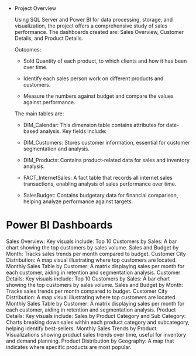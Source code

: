 # 
- Project Overview

  Using SQL Server and Power BI for data processing, storage, and visualization, the project offers a comprehensive study of sales performance. The dashboards created are:    Sales Overview, Customer Details, and Product Details.

  Outcomes:
    * Sold Quantity of each product, to which clients and how it has been over time.
    
    * Identify each sales person work on different products and customers.
    
    * Measure the numbers against budget and compare the values against performance.
  
  The main tables are:
    
    * DIM_Calendar: This dimension table contains attributes for date-based analysis. Key fields include:
    
    * DIM_Customers: Stores customer information, essential for customer segmentation and analysis. 
    
    * DIM_Products: Contains product-related data for sales and inventory analysis.
    
    * FACT_InternetSales: A fact table that records all internet sales transactions, enabling analysis of sales performance over time. 
    
    * SalesBudget: Contains budgetary data for financial comparison, helping analyze performance against targets. 

# Power BI Dashboards
Sales Overview:
Key visuals include:
Top 10 Customers by Sales: A bar chart showing the top customers by sales volume.
Sales and Budget by Month: Tracks sales trends per month compared to budget.
Customer City Distribution: A map visual illustrating where top customers are located.
Monthly Sales Table by Customer: A matrix displaying sales per month for each customer, aiding in retention and segmentation analysis.
Customer Details:
Key visuals include:
Top 10 Customers by Sales: A bar chart showing the top customers by sales volume.
Sales and Budget by Month: Tracks sales trends per month compared to budget.
Customer City Distribution: A map visual illustrating where top customers are located.
Monthly Sales Table by Customer: A matrix displaying sales per month for each customer, aiding in retention and segmentation analysis.
Product Details:
Key visuals include:
Sales by Product Category and Sub Category: Charts breaking down sales within each product category and subcategory, helping identify best-sellers.
Monthly Sales Trends by Product: Visualizations showing product sales trends over time, useful for inventory and demand planning.
Product Distribution by Geography: A map that indicates where specific products are most popular.

